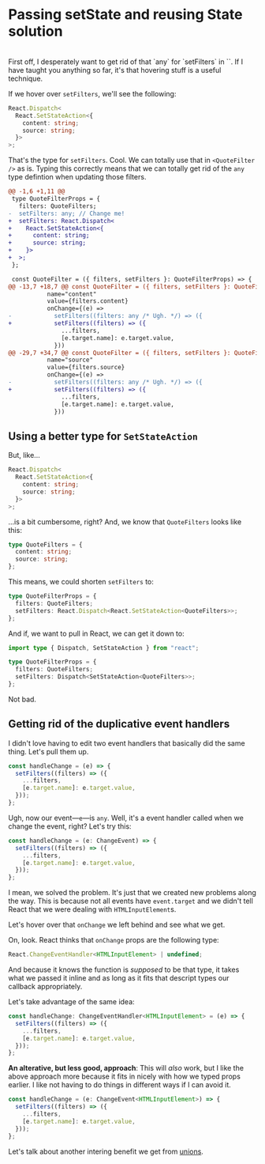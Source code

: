 # **Passing setState and reusing State solution**

<br>
First off, I desperately want to get rid of that `any` for `setFilters` in `<QuoteFilter />`. If I have taught you anything so far, it's that hovering stuff is a useful technique.

If we hover over `setFilters`, we'll see the following:

```ts
React.Dispatch<
  React.SetStateAction<{
    content: string;
    source: string;
  }>
>;
```

That's the type for `setFilters`. Cool. We can totally use that in `<QuoteFilter />` as is. Typing this correctly means that we can totally get rid of the `any` type defintion when updating those filters.

```diff
@@ -1,6 +1,11 @@
 type QuoteFilterProps = {
   filters: QuoteFilters;
-  setFilters: any; // Change me!
+  setFilters: React.Dispatch<
+    React.SetStateAction<{
+      content: string;
+      source: string;
+    }>
+  >;
 };

 const QuoteFilter = ({ filters, setFilters }: QuoteFilterProps) => {
@@ -13,7 +18,7 @@ const QuoteFilter = ({ filters, setFilters }: QuoteFilterProps) => {
           name="content"
           value={filters.content}
           onChange={(e) =>
-            setFilters((filters: any /* Ugh. */) => ({
+            setFilters((filters) => ({
               ...filters,
               [e.target.name]: e.target.value,
             }))
@@ -29,7 +34,7 @@ const QuoteFilter = ({ filters, setFilters }: QuoteFilterProps) => {
           name="source"
           value={filters.source}
           onChange={(e) =>
-            setFilters((filters: any /* Ugh. */) => ({
+            setFilters((filters) => ({
               ...filters,
               [e.target.name]: e.target.value,
             }))
```

## Using a better type for `SetStateAction`

But, like…

```ts
React.Dispatch<
  React.SetStateAction<{
    content: string;
    source: string;
  }>
>;
```

…is a bit cumbersome, right? And, we know that `QuoteFilters` looks like this:

```ts
type QuoteFilters = {
  content: string;
  source: string;
};
```

This means, we could shorten `setFilters` to:

```ts
type QuoteFilterProps = {
  filters: QuoteFilters;
  setFilters: React.Dispatch<React.SetStateAction<QuoteFilters>>;
};
```

And if, we want to pull in React, we can get it down to:

```ts
import type { Dispatch, SetStateAction } from "react";

type QuoteFilterProps = {
  filters: QuoteFilters;
  setFilters: Dispatch<SetStateAction<QuoteFilters>>;
};
```

Not bad.

## Getting rid of the duplicative event handlers

I didn't love having to edit two event handlers that basically did the same thing. Let's pull them up.

```ts
const handleChange = (e) => {
  setFilters((filters) => ({
    ...filters,
    [e.target.name]: e.target.value,
  }));
};
```

Ugh, now our event—`e`—is `any`. Well, it's a event handler called when we change the event, right? Let's try this:

```ts
const handleChange = (e: ChangeEvent) => {
  setFilters((filters) => ({
    ...filters,
    [e.target.name]: e.target.value,
  }));
};
```

I mean, we solved the problem. It's just that we created new problems along the way. This is because not all events have `event.target` and we didn't tell React that we were dealing with `HTMLInputElement`s.

Let's hover over that `onChange` we left behind and see what we get.

On, look. React thinks that `onChange` props are the following type:

```ts
React.ChangeEventHandler<HTMLInputElement> | undefined;
```

And because it knows the function is _supposed_ to be that type, it takes what we passed it inline and as long as it fits that descript types our callback appropriately.

Let's take advantage of the same idea:

```ts
const handleChange: ChangeEventHandler<HTMLInputElement> = (e) => {
  setFilters((filters) => ({
    ...filters,
    [e.target.name]: e.target.value,
  }));
};
```

**An alterative, but less good, approach**: This will _also_ work, but I like the above approach more because it fits in nicely with how we typed props earlier. I like not having to do things in different ways if I can avoid it.

```ts
const handleChange = (e: ChangeEvent<HTMLInputElement>) => {
  setFilters((filters) => ({
    ...filters,
    [e.target.name]: e.target.value,
  }));
};
```

Let's talk about another intering benefit we get from [unions](TypeScript's%20unions%20in%20React.md).
